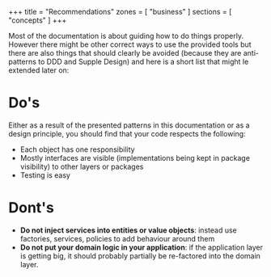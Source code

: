 +++
title       = "Recommendations"
zones     = [ "business" ]
sections  = [ "concepts" ]
+++

Most of the documentation is about guiding how to do things properly. However there might be other correct ways to use
the provided tools but there are also things that should clearly be avoided (because they are anti-patterns to DDD and
Supple Design) and here is a short list that might le extended later on:

# Do's

Either as a result of the presented patterns in this documentation or as a design principle, you should find that your code respects the following:

- Each object has one responsibility
- Mostly interfaces are visible (implementations being kept in package visibility) to other layers or packages
- Testing is easy

# Dont's

- **Do not inject services into entities or value objects**: instead use factories, services, policies to add behaviour around them
- **Do not put your domain logic in your application**: if the application layer is getting big, it should probably partially be re-factored into the domain layer.
